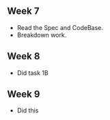 ## Week 7

- Read the Spec and CodeBase.
- Breakdown work.

## Week 8

- Did task 1B

## Week 9

- Did this
